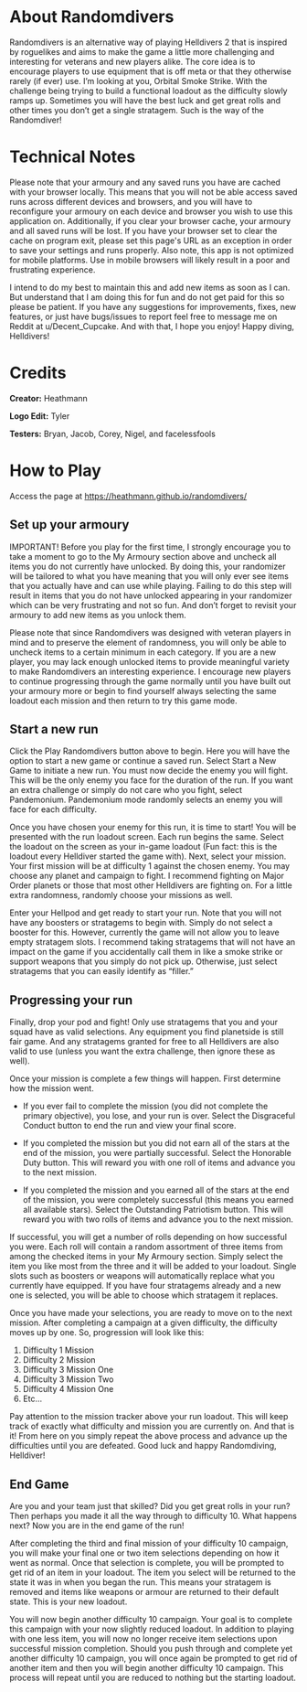 # About Randomdivers

Randomdivers is an alternative way of playing Helldivers 2 that is inspired by roguelikes and aims to make the game a little more
challenging and interesting for veterans and new players alike. The core idea is to encourage players to use equipment that is off
meta or that they otherwise rarely (if ever) use. I’m looking at you, Orbital Smoke Strike. With the challenge being trying to build
a functional loadout as the difficulty slowly ramps up. Sometimes you will have the best luck and get great rolls and other times
you don’t get a single stratagem. Such is the way of the Randomdiver!

# Technical Notes

Please note that your armoury and any saved runs you have are cached with your browser locally. This means that you will not be able
access saved runs across different devices and browsers, and you will have to reconfigure your armoury on each device and browser you
wish to use this application on. Additionally, if you clear your browser cache, your armoury and all saved runs will be lost. If you
have your browser set to clear the cache on program exit, please set this page's URL as an exception in order to save your settings and
runs properly. Also note, this app is not optimized for mobile platforms. Use in mobile browsers will likely result in a poor and frustrating
experience.

I intend to do my best to maintain this and add new items as soon as I can. But understand that I am doing this for fun and do not get
paid for this so please be patient. If you have any suggestions for improvements, fixes, new features, or just have bugs/issues to report
feel free to message me on Reddit at u/Decent_Cupcake. And with that, I hope you enjoy! Happy diving, Helldivers!

# Credits

**Creator:** Heathmann

**Logo Edit:** Tyler

**Testers:** Bryan, Jacob, Corey, Nigel, and facelessfools

# How to Play

Access the page at https://heathmann.github.io/randomdivers/

## Set up your armoury

IMPORTANT! Before you play for the first time, I strongly encourage you to take a moment to go to the My Armoury section
above and uncheck all items you do not currently have unlocked. By doing this, your randomizer will be tailored to what
you have meaning that you will only ever see items that you actually have and can use while playing. Failing to do this
step will result in items that you do not have unlocked appearing in your randomizer which can be very frustrating and
not so fun. And don’t forget to revisit your armoury to add new items as you unlock them.

Please note that since Randomdivers was designed with veteran players in mind and to preserve the element of randomness,
you will only be able to uncheck items to a certain minimum in each category. If you are a new player, you may lack enough
unlocked items to provide meaningful variety to make Randomdivers an interesting experience. I encourage new players to 
continue progressing through the game normally until you have built out your armoury more or begin to find yourself always
selecting the same loadout each mission and then return to try this game mode.

## Start a new run

Click the Play Randomdivers button above to begin. Here you will have the option to start a new game or continue a saved run.
Select Start a New Game to initiate a new run. You must now decide the enemy you will fight. This will be the only enemy you
face for the duration of the run. If you want an extra challenge or simply do not care who you fight, select Pandemonium.
Pandemonium mode randomly selects an enemy you will face for each difficulty.

Once you have chosen your enemy for this run, it is time to start! You will be presented with the run loadout screen. Each
run begins the same. Select the loadout on the screen as your in-game loadout (Fun fact: this is the loadout every Helldiver
started the game with). Next, select your mission. Your first mission will be at difficulty 1 against the chosen enemy. You
may choose any planet and campaign to fight. I recommend fighting on Major Order planets or those that most other Helldivers
are fighting on. For a little extra randomness, randomly choose your missions as well.

Enter your Hellpod and get ready to start your run. Note that you will not have any boosters or stratagems to begin with.
Simply do not select a booster for this. However, currently the game will not allow you to leave empty stratagem slots. I
recommend taking stratagems that will not have an impact on the game if you accidentally call them in like a smoke strike or
support weapons that you simply do not pick up. Otherwise, just select stratagems that you can easily identify as “filler.”

## Progressing your run

Finally, drop your pod and fight! Only use stratagems that you and your squad have as valid selections. Any equipment you find
planetside is still fair game. And any stratagems granted for free to all Helldivers are also valid to use (unless you want the
extra challenge, then ignore these as well). 

Once your mission is complete a few things will happen. First determine how the mission went.

- If you ever fail to complete the mission (you did not complete the primary objective), you lose, and your run is over. Select
  the Disgraceful Conduct button to end the run and view your final score.
  
- If you completed the mission but you did not earn all of the stars at the end of the mission, you were partially successful. 
  Select the Honorable Duty button. This will reward you with one roll of items and advance you to the next mission.
  
- If you completed the mission and you earned all of the stars at the end of the mission, you were completely successful (this
  means you earned all available stars). Select the Outstanding Patriotism button. This will reward you with two rolls of items
  and advance you to the next mission.

If successful, you will get a number of rolls depending on how successful you were. Each roll will contain a random assortment
of three items from among the checked items in your My Armoury section. Simply select the item you like most from the three and
it will be added to your loadout. Single slots such as boosters or weapons will automatically replace what you currently have
equipped. If you have four stratagems already and a new one is selected, you will be able to choose which stratagem it replaces.

Once you have made your selections, you are ready to move on to the next mission. After completing a campaign at a given
difficulty, the difficulty moves up by one. So, progression will look like this:

1. Difficulty 1 Mission
2. Difficulty 2 Mission
3. Difficulty 3 Mission One
4. Difficulty 3 Mission Two 
5. Difficulty 4 Mission One
6. Etc…

Pay attention to the mission tracker above your run loadout. This will keep track of exactly what difficulty and mission you are
currently on. And that is it! From here on you simply repeat the above process and advance up the difficulties until you are
defeated. Good luck and happy Randomdiving, Helldiver!

## End Game

Are you and your team just that skilled? Did you get great rolls in your run? Then perhaps you made it all the way through to
difficulty 10. What happens next? Now you are in the end game of the run!

After completing the third and final mission of your difficulty 10 campaign, you will make your final one or two item selections
depending on how it went as normal. Once that selection is complete, you will be prompted to get rid of an item in your loadout.
The item you select will be returned to the state it was in when you began the run. This means your stratagem is removed and items
like weapons or armour are returned to their default state. This is your new loadout.

You will now begin another difficulty 10 campaign. Your goal is to complete this campaign with your now slightly reduced loadout.
In addition to playing with one less item, you will now no longer receive item selections upon successful mission completion.
Should you push through and complete yet another difficulty 10 campaign, you will once again be prompted to get rid of another item
and then you will begin another difficulty 10 campaign. This process will repeat until you are reduced to nothing but the starting
loadout.
